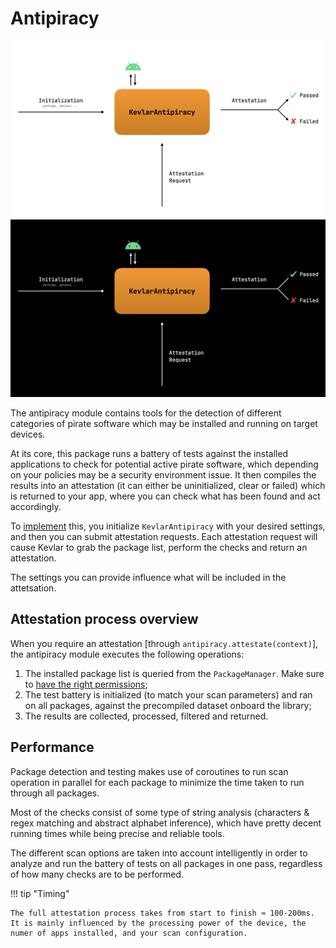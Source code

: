 # Antipiracy
![Day Scheme](https://raw.githubusercontent.com/kevlar-kt/kevlar/master/docs/assets/images/kapd.jpeg#only-light)
![Night Scheme](https://raw.githubusercontent.com/kevlar-kt/kevlar/master/docs/assets/images/kapn.jpeg#only-dark)

The antipiracy module contains tools for the detection of different categories of pirate software which may be installed and running on target devices. 

At its core, this package runs a battery of tests against the installed applications to check for potential active pirate software, 
which depending on your policies may be a security environment issue. 
It then compiles the results into an attestation (it can either be uninitialized, clear or failed)
which is returned to your app, where you can check what has been found and act accordingly.

To [implement](implementation.md) this, you initialize `KevlarAntipiracy` with your desired settings, and then you can submit attestation requests.
Each attestation request will cause Kevlar to grab the package list, perform the checks and return an attestation.

The settings you can provide influence what will be included in the attetsation. 

## Attestation process overview
When you require an attestation [through `antipiracy.attestate(context)`], the antipiracy module executes the following operations:

1. The installed package list is queried from the `PackageManager`. Make sure to [have the right permissions](privacy.md);
2. The test battery is initialized (to match your scan parameters) and ran on all packages, against the precompiled dataset onboard the library;
3. The results are collected, processed, filtered and returned.

## Performance
Package detection and testing makes use of coroutines to run scan operation in parallel for each package to minimize the time taken to run through all packages.

Most of the checks consist of some type of string analysis (characters & regex matching and abstract alphabet inference), which have pretty decent running times while being precise and reliable tools.

The different scan options are taken into account intelligently in order to analyze and run the battery of tests on all packages in one pass, regardless of how many checks are to be performed.

!!! tip "Timing"
	
	The full attestation process takes from start to finish ≈ 100-200ms. It is mainly influenced by the processing power of the device, the numer of apps installed, and your scan configuration.

